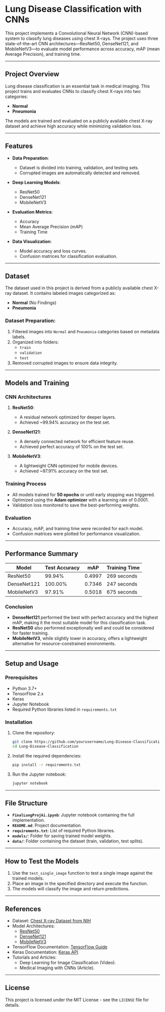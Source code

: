 # Lung Disease Classification with CNNs

This project implements a Convolutional Neural Network (CNN)-based system to classify lung diseases using chest X-rays. The project uses three state-of-the-art CNN architectures—ResNet50, DenseNet121, and MobileNetV3—to evaluate model performance across accuracy, mAP (mean Average Precision), and training time.

---

## **Project Overview**

Lung disease classification is an essential task in medical imaging. This project trains and evaluates CNNs to classify chest X-rays into two categories:
- **Normal**
- **Pneumonia**

The models are trained and evaluated on a publicly available chest X-ray dataset and achieve high accuracy while minimizing validation loss. 

---

## **Features**

- **Data Preparation**: 
  - Dataset is divided into training, validation, and testing sets.
  - Corrupted images are automatically detected and removed.
  
- **Deep Learning Models**:
  - ResNet50
  - DenseNet121
  - MobileNetV3

- **Evaluation Metrics**:
  - Accuracy
  - Mean Average Precision (mAP)
  - Training Time

- **Data Visualization**:
  - Model accuracy and loss curves.
  - Confusion matrices for classification evaluation.

---

## **Dataset**

The dataset used in this project is derived from a publicly available chest X-ray dataset. It contains labeled images categorized as:
- **Normal** (No Findings)
- **Pneumonia**

### Dataset Preparation:
1. Filtered images into `Normal` and `Pneumonia` categories based on metadata labels.
2. Organized into folders:
   - `train`
   - `validation`
   - `test`
3. Removed corrupted images to ensure data integrity.

---

## **Models and Training**

### **CNN Architectures**
1. **ResNet50**:
   - A residual network optimized for deeper layers.
   - Achieved ~99.94% accuracy on the test set.

2. **DenseNet121**:
   - A densely connected network for efficient feature reuse.
   - Achieved perfect accuracy of 100% on the test set.

3. **MobileNetV3**:
   - A lightweight CNN optimized for mobile devices.
   - Achieved ~97.91% accuracy on the test set.

### **Training Process**
- All models trained for **50 epochs** or until early stopping was triggered.
- Optimized using the **Adam optimizer** with a learning rate of 0.0001.
- Validation loss monitored to save the best-performing weights.

### **Evaluation**
- Accuracy, mAP, and training time were recorded for each model.
- Confusion matrices were plotted for performance visualization.

---

## **Performance Summary**

| Model         | Test Accuracy | mAP    | Training Time  |
|---------------|---------------|--------|----------------|
| ResNet50      | 99.94%        | 0.4997 | 269 seconds    |
| DenseNet121   | 100.00%       | 0.7346 | 247 seconds    |
| MobileNetV3   | 97.91%        | 0.5018 | 675 seconds    |

### **Conclusion**
- **DenseNet121** performed the best with perfect accuracy and the highest mAP, making it the most suitable model for this classification task.
- **ResNet50** also performed exceptionally well and could be considered for faster training.
- **MobileNetV3**, while slightly lower in accuracy, offers a lightweight alternative for resource-constrained environments.

---

## **Setup and Usage**

### **Prerequisites**
- Python 3.7+
- TensorFlow 2.x
- Keras
- Jupyter Notebook
- Required Python libraries listed in `requirements.txt`

### **Installation**
1. Clone the repository:
   ```bash
   git clone https://github.com/yourusername/Lung-Disease-Classification.git
   cd Lung-Disease-Classification
   ```
2. Install the required dependencies:
   ```bash
   pip install -r requirements.txt
   ```
3. Run the Jupyter notebook:
   ```bash
   jupyter notebook
   ```

---

## **File Structure**

- **`FinalLungProjAi.ipynb`**: Jupyter notebook containing the full implementation.
- **`README.md`**: Project documentation.
- **`requirements.txt`**: List of required Python libraries.
- **`models/`**: Folder for saving trained model weights.
- **`data/`**: Folder containing the dataset (train, validation, test splits).

---

## **How to Test the Models**

1. Use the `test_single_image` function to test a single image against the trained models.
2. Place an image in the specified directory and execute the function.
3. The models will classify the image and return predictions.

---

## **References**

- Dataset: [Chest X-ray Dataset from NIH](https://nihcc.app.box.com/v/ChestXray-NIHCC)
- Model Architectures:
  - [ResNet50](https://arxiv.org/abs/1512.03385)
  - [DenseNet121](https://arxiv.org/abs/1608.06993)
  - [MobileNetV3](https://arxiv.org/abs/1905.02244)
- TensorFlow Documentation: [TensorFlow Guide](https://www.tensorflow.org/guide)
- Keras Documentation: [Keras API](https://keras.io/api/)
- Tutorials and Articles:
  - Deep Learning for Image Classification (Video).
  - Medical Imaging with CNNs (Article).

---

## **License**
This project is licensed under the MIT License - see the `LICENSE` file for details.
